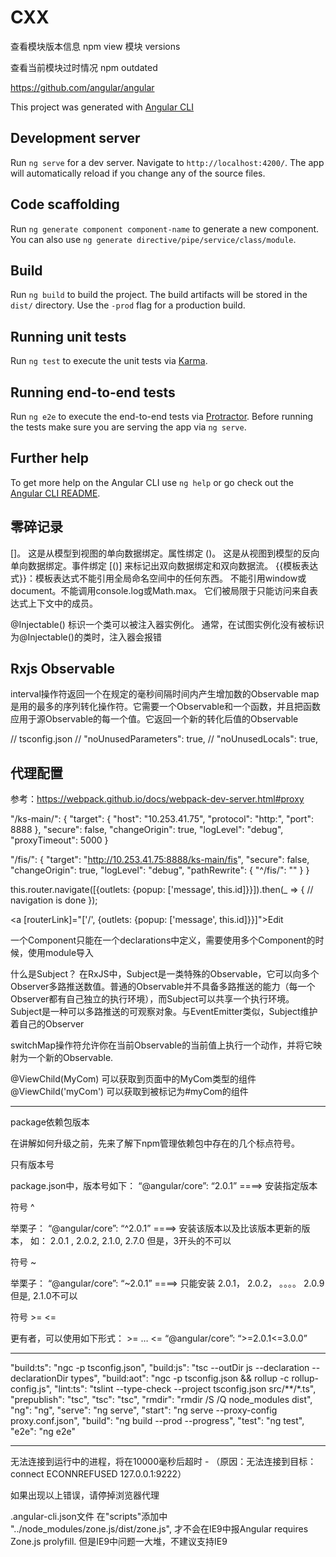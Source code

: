 # CXX

查看模块版本信息
npm view 模块 versions

查看当前模块过时情况
npm outdated

https://github.com/angular/angular

This project was generated with [Angular CLI](https://github.com/angular/angular-cli)

## Development server
Run `ng serve` for a dev server. Navigate to `http://localhost:4200/`. The app will automatically reload if you change any of the source files.

## Code scaffolding

Run `ng generate component component-name` to generate a new component. You can also use `ng generate directive/pipe/service/class/module`.

## Build

Run `ng build` to build the project. The build artifacts will be stored in the `dist/` directory. Use the `-prod` flag for a production build.

## Running unit tests

Run `ng test` to execute the unit tests via [Karma](https://karma-runner.github.io).

## Running end-to-end tests

Run `ng e2e` to execute the end-to-end tests via [Protractor](http://www.protractortest.org/).
Before running the tests make sure you are serving the app via `ng serve`.

## Further help

To get more help on the Angular CLI use `ng help` or go check out the [Angular CLI README](https://github.com/angular/angular-cli/blob/master/README.md).


## 零碎记录
[]。 这是从模型到视图的单向数据绑定。属性绑定
()。 这是从视图到模型的反向单向数据绑定。事件绑定
[()] 来标记出双向数据绑定和双向数据流。
{{模板表达式}}：模板表达式不能引用全局命名空间中的任何东西。 不能引用window或document。不能调用console.log或Math.max。 它们被局限于只能访问来自表达式上下文中的成员。

@Injectable() 标识一个类可以被注入器实例化。 通常，在试图实例化没有被标识为@Injectable()的类时，注入器会报错


## Rxjs Observable
interval操作符返回一个在规定的毫秒间隔时间内产生增加数的Observable
map是用的最多的序列转化操作符。它需要一个Observable和一个函数，并且把函数应用于源Observable的每一个值。它返回一个新的转化后值的Observable


// tsconfig.json
// "noUnusedParameters": true,
    // "noUnusedLocals": true,


## 代理配置
参考：https://webpack.github.io/docs/webpack-dev-server.html#proxy

"/ks-main/": {
    "target": {
        "host": "10.253.41.75",
        "protocol": "http:",
        "port": 8888
    },
    "secure": false,
    "changeOrigin": true,
    "logLevel": "debug",
    "proxyTimeout": 5000
}

"/fis/": {
    "target": "http://10.253.41.75:8888/ks-main/fis",
    "secure": false,
    "changeOrigin": true,
    "logLevel": "debug",
    "pathRewrite": {
        "^/fis/": ""
    }
}

this.router.navigate([{outlets: {popup: ['message', this.id]}}]).then(_ => {
   // navigation is done
  });


<a [routerLink]="['/', {outlets: {popup: ['message', this.id]}}]">Edit</a>

一个Component只能在一个declarations中定义，需要使用多个Component的时候，使用module导入


什么是Subject？ 在RxJS中，Subject是一类特殊的Observable，它可以向多个Observer多路推送数值。普通的Observable并不具备多路推送的能力（每一个Observer都有自己独立的执行环境），而Subject可以共享一个执行环境。
Subject是一种可以多路推送的可观察对象。与EventEmitter类似，Subject维护着自己的Observer

switchMap操作符允许你在当前Observable的当前值上执行一个动作，并将它映射为一个新的Observable.

@ViewChild(MyCom) 可以获取到页面中的MyCom类型的组件
@ViewChild('myCom') 可以获取到被标记为#myCom的组件


-------------------------------------------------------------------

package依赖包版本

在讲解如何升级之前，先来了解下npm管理依赖包中存在的几个标点符号。

只有版本号

package.json中，版本号如下： 
“@angular/core”: “2.0.1” ====> 安装指定版本

符号 ^

举栗子： “@angular/core”: “^2.0.1” 
====> 安装该版本以及比该版本更新的版本， 如： 2.0.1 , 2.0.2, 2.1.0, 2.7.0 
但是，3开头的不可以

符号 ~

举栗子： “@angular/core”: “~2.0.1” 
====> 只能安装 2.0.1， 2.0.2， 。。。。 2.0.9 
但是, 2.1.0不可以

符号 >= <=

更有者，可以使用如下形式： >= … <= 
“@angular/core”: “>=2.0.1<=3.0.0”

-------------------------------------------------------------------



"build:ts": "ngc -p tsconfig.json",
"build:js": "tsc --outDir js --declaration --declarationDir types",
"build:aot": "ngc -p tsconfig.json && rollup -c rollup-config.js",
"lint:ts": "tslint --type-check --project tsconfig.json src/**/*.ts",
"prepublish": "tsc",
"tsc": "tsc",
"rmdir": "rmdir /S /Q node_modules dist",
"ng": "ng",
"serve": "ng serve",
"start": "ng serve --proxy-config proxy.conf.json",
"build": "ng build --prod --progress",
"test": "ng test",
"e2e": "ng e2e"

----------------------------------------------------------------------

无法连接到运行中的进程，将在10000毫秒后超时 - （原因：无法连接到目标：connect ECONNREFUSED 127.0.0.1:9222）

如果出现以上错误，请停掉浏览器代理


.angular-cli.json文件
在"scripts"添加中
"../node_modules/zone.js/dist/zone.js",
才不会在IE9中报Angular requires Zone.js prolyfill.
但是IE9中问题一大堆，不建议支持IE9

